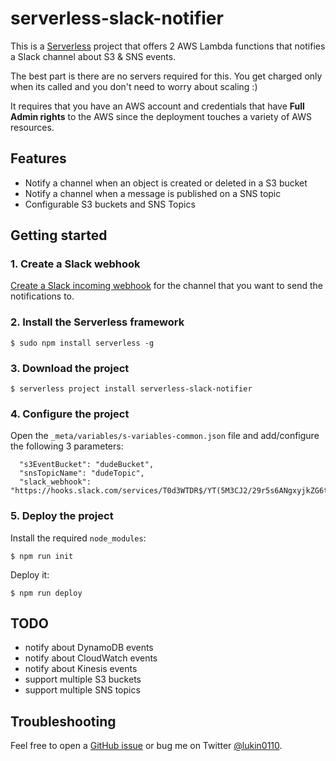# serverless-slack-notifier

This is a [Serverless](https://serverless.com) project that offers 2 AWS Lambda functions that notifies a Slack channel 
about S3 & SNS events.

The best part is there are no servers required for this. You get charged only when its called and you don't need to 
worry about scaling :)

It requires that you have an AWS account and credentials that have **Full Admin rights** to the AWS since the 
deployment touches a variety of AWS resources.

## Features

* Notify a channel when an object is created or deleted in a S3 bucket
* Notify a channel when a message is published on a SNS topic
* Configurable S3 buckets and SNS Topics

## Getting started

### 1. Create a Slack webhook
[Create a Slack incoming webhook](https://api.slack.com/incoming-webhooks) for the channel that you want to send the 
notifications to.

### 2. Install the Serverless framework
```
$ sudo npm install serverless -g
```

### 3. Download the project
```
$ serverless project install serverless-slack-notifier
```

### 4. Configure the project

Open the `_meta/variables/s-variables-common.json` file and add/configure the following 3 parameters:
```
  "s3EventBucket": "dudeBucket",
  "snsTopicName": "dudeTopic",
  "slack_webhook": "https://hooks.slack.com/services/T0d3WTDR$/YT(5M3CJ2/29r5s6ANgxyjkZG6tvwABCDE"
```

### 5. Deploy the project

Install the required `node_modules`:
```
$ npm run init
```

Deploy it:
```
$ npm run deploy
```

## TODO
* notify about DynamoDB events
* notify about CloudWatch events
* notify about Kinesis events
* support multiple S3 buckets
* support multiple SNS topics

## Troubleshooting

Feel free to open a [GitHub issue](https://github.com/lukin0110/serverless-slack-notifier/issues) or bug me on Twitter
[@lukin0110](https://twitter.com/lukin0110).
